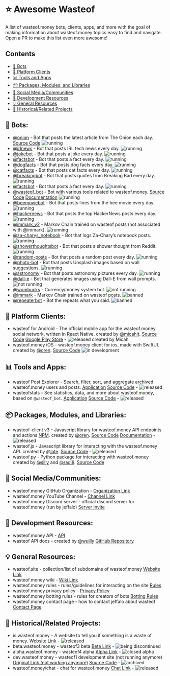 # ⭐ Awesome Wasteof
A list of wasteof.money bots, clients, apps, and more  with the goal of making information about wasteof.money topics easy to find and navigate. Open a PR to make this list even more awesome!

## Contents
- [🤖 Bots](#-bots)
- [🔌 Platform Clients](#-platform-clients)
- [📊 Tools and Apps](#-tools-and-apps)
- [📦 Packages, Modules, and Libraries](#-packages-modules-and-libraries)
- [💬 Social Media/Communities](#-social-mediacommunities)
- [📔 Development Resources](#-development-resources)
- [💡 General Resources](#-general-resources)
- [🔗 Historical/Related Projects](#-historicalrelated-projects)

## **🤖 Bots:**
- [@onion](https://wasteof.money/users/onion) - Bot that posts the latest article from The Onion each day. [Source Code](https://github.com/imadeanaccount1/onionbot) ![running](https://img.shields.io/badge/status-running-blue)
- [@irlnews](https://wasteof.money/users/irlnews) - Bot that posts IRL tech news every day. ![running](https://img.shields.io/badge/status-running-blue)
- [@jokebot](https://wasteof.money/users/jokebot) - Bot that posts a joke every day. ![running](https://img.shields.io/badge/status-running-blue)
- [@factsbot](https://wasteof.money/users/factsbot) - Bot that posts a fact every day. ![running](https://img.shields.io/badge/status-running-blue)
- [@dogfacts](https://wasteof.money/users/dogfacts) - Bot that posts dog facts every day. ![running](https://img.shields.io/badge/status-running-blue)
- [@catfacts](https://wasteof.money/users/catfacts) - Bot that posts cat facts every day. ![running](https://img.shields.io/badge/status-running-blue)
- [@breakingbot](https://wasteof.money/users/breakingbot) - Bot that posts quotes from Breaking Bad every day. ![running](https://img.shields.io/badge/status-running-blue)
- [@factsbot](https://wasteof.money/users/factsbot) - Bot that posts a fact every day. ![running](https://img.shields.io/badge/status-running-blue)
- [@wasteof_bot](https://wasteof.money/users/wasteof_bot) - Bot with various tools related to wasteof.money. [Source Code](https://github.com/Quantum-Codes/Wob-Graphs) [Documentation](/docs/wasteof_bot/docs.md) ![running](https://img.shields.io/badge/status-running-blue)
- [@beemoviebot](https://wasteof.money/users/beemoviebot) - Bot that posts lines from the bee movie every day. ![running](https://img.shields.io/badge/status-running-blue)
- [@hackernews](https://wasteof.money/users/hackernews) - Bot that posts the top HackerNews posts every day. ![running](https://img.shields.io/badge/status-running-blue)
- [@immark_v2](https://wasteof.money/users/immark_v2) -  Markov Chain trained on wasteof posts (not associated with @immark). ![running](https://img.shields.io/badge/status-running-blue)
- [@za-charys_notebook](https://wasteof.money/users/za-charys_notebook) - Bot that logs Za-Chary’s notebook posts. ![running](https://img.shields.io/badge/status-running-blue)
- [@showerthoughtsbot](https://wasteof.money/users/showerthoughtsbot) - Bot that posts a shower thought from Reddit. ![running](https://img.shields.io/badge/status-running-blue)
- [@random-posts](https://wasteof.money/users/random-posts) - Bot that posts a random post every day. ![running](https://img.shields.io/badge/status-running-blue)
- [@photo-bot](https://wasteof.money/users/photo-bot) - Bot that posts Unsplash images based on wall suggestions. ![running](https://img.shields.io/badge/status-running-blue)
- [@astronomy](https://wasteof.money/users/astronomy) - Bot that posts astronomy pictures every day. ![running](https://img.shields.io/badge/status-running-blue)
- [@dall-e](https://wasteof.money/users/dall-e) - Bot that generates images using Dall-E from wall prompts. ![not running](https://img.shields.io/badge/status-not_running-yellow)
- [@wombucks](https://wasteof.money/users/wombucks) - Currency/money system bot. ![not running](https://img.shields.io/badge/status-not_running-yellow)
- [@immark](https://wasteof.money/users/immark) - Markov Chain trained on wasteof posts. ![banned](https://img.shields.io/badge/status-banned-red)
- [@repeaterbot](https://wasteof.money/users/repeaterbot) - Bot the repeats what you said. ![banned](https://img.shields.io/badge/status-banned-red)

## **🔌 Platform Clients:**
- wasteof for Android -  The official mobile app for the wasteof.money social network, written in React Native. created by [@micahlt](https://wasteof.money/users/micahlt). [Source Code](https://github.com/micahlt/wasteof.mobile) [Google Play Store](https://play.google.com/store/apps/details?id=com.micahlindley.wasteofmobile) - ![released](https://img.shields.io/badge/status-released-blue) created by Micah
- wasteof.money iOS - wasteof.money client for ios, made with SwiftUI. created by [@oren](https://wasteof.money/users/oren). [Source Code](https://github.com/Oren-Lindsey/wasteof.money-ios) ![in development](https://img.shields.io/badge/status-in_development-yellow) 

## **📊 Tools and Apps:**
- wasteof Post Explorer - Search, filter, sort, and aggregate archived wasteof.money users and posts. [Application](https://wasteof-postexplorer.vercel.app) [Source Code](https://github.com/imadeanaccount1/wasteofpostexplorer) - ![released](https://img.shields.io/badge/status-released-blue)
- wasteofstats - See statistics, data, and more about wasteof.money, based on `@wasteof_bot`. [Application](https://wasteofstats.lindsey.studio/) [Source Code](https://github.com/Oren-Lindsey/wasteofstats2) - ![released](https://img.shields.io/badge/status-released-blue)

## **📦 Packages, Modules, and Libraries:**
- wasteof-client v3 - Javascript library for wasteof.money API endpoints and actions [NPM](https://www.npmjs.com/package/wasteof-client). created by [@oren](https://wasteof.money/users/oren). [Source Code](https://github.com/Oren-Lindsey/wasteof-client3) [Documentation](https://oren-lindsey.github.io/wasteof-client-docs/) - ![released](https://img.shields.io/badge/status-released-blue)
- wasteof.js - Javascript library for interacting with the wasteof.money API. created by [@late](https://wasteof.money/users/late). [Source Code](https://github.com/Late-Is-Cool/wasteof.js) - ![released](https://img.shields.io/badge/status-released-blue)
- wasteof.py - Python package for interacting with wasteof.money created by [@silly](https://wasteof.money/users/silly) and [@radi8](https://wasteof.money/users/radi8). [Source Code](https://github.com/reidthepog/wasteof.py)

## **💬 Social Media/Communities:**
- wasteof.money GitHub Organization - [Organization Link](https://github.com/waste-of)
- wasteof.money YouTube Channel - [Channel Link](https://www.youtube.com/@wasteofmoney)
- wasteof.money Discord server - official discord server for wasteof.money (run by jeffalo) [Server Invite](https://discord.gg/VkZnVdZTZX)

## **📔 Development Resources:**
- wasteof.money API - [API](https://api.wasteof.money/)
- wasteof API docs - created by [@wuilly](https://wasteof.money/wuilly) [GitHub Repository](https://github.com/wulliy/wasteof-docs)

## **💡 General Resources:**
- wasteof.site - collection/list of subdomains of wasteof.money [Website Link](https://wasteof.site)
- wasteof.money wiki - [Wiki Link](https://wiki.wasteof.money)
- wasteof.money rules - rules/guidelines for interacting on the site [Rules](https://wasteof.money/rules)
- wasteof.money privacy policy - [Privacy Policy](https://wasteof.money/privacy)
- wasteof.money botting rules - rules for creators of bots [Botting Rules](https://wasteof.money/posts/629eef086586aae544597fac)
- wasteof.money contact page - how to contact jeffalo about wasteof [Contact Page](https://wasteof.money/contact)

## **🔗 Historical/Related Projects:**
- is.wasteof.money - A website to tell you if something is a waste of money. [Website Link](https://is.wasteof.money/) - ![released](https://img.shields.io/badge/status-released-blue)
- beta.wasteof.money - wasteof3 beta [Beta Link](https://beta.wasteof.money/) - ![being discontinued](https://img.shields.io/badge/status-being_discontinued-yellow)
- alpha.wasteof.money - wasteof4 alpha [Alpha Link](https://alpha.wasteof.money/) - ![closed alpha](https://img.shields.io/badge/status-closed_alpha-yellow)
- dev.wasteof.money - wasteof1 development site (not running anymore) [Original Link (not working anymore)](https://dev.wasteof.money/) [Source Code](https://github.com/jeffalo/wasteof.money) - ![archived](https://img.shields.io/badge/status-archived-red)
- wasteof.money/chat - chat for wasteof.money [Chat Link](https://wasteof.money/chat) - ![released](https://img.shields.io/badge/status-released-blue)
